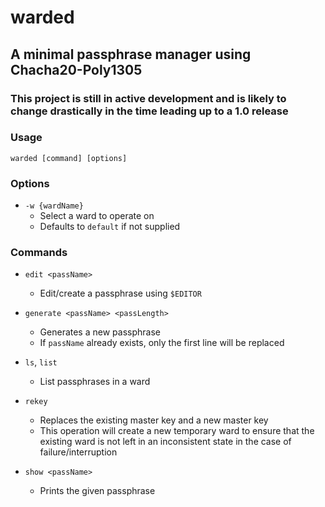 # warded
## A minimal passphrase manager using Chacha20-Poly1305

### This project is still in active development and is likely to change drastically in the time leading up to a 1.0 release

### Usage

`warded [command] [options]`


### Options

- `-w {wardName}`
	- Select a ward to operate on
	- Defaults to `default` if not supplied


### Commands

- `edit <passName>`
	- Edit/create a passphrase using `$EDITOR`

- `generate <passName> <passLength>`
	- Generates a new passphrase
	- If `passName` already exists, only the first line will be replaced

- `ls`, `list`
	- List passphrases in a ward

- `rekey`
	- Replaces the existing master key and a new master key
	- This operation will create a new temporary ward to ensure that the existing ward is not left in an inconsistent state in the case of failure/interruption

- `show <passName>`
	- Prints the given passphrase

